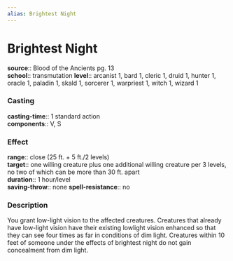 ```yaml
---
alias: Brightest Night
---
```


# Brightest Night 

**source**:: Blood of the Ancients pg. 13  
**school**:: transmutation
**level**:: arcanist 1, bard 1, cleric 1, druid 1, hunter 1, oracle 1, paladin 1, skald 1, sorcerer 1, warpriest 1, witch 1, wizard 1

### Casting 

**casting-time**:: 1 standard action  
**components**:: V, S

### Effect 

**range**:: close (25 ft. + 5 ft./2 levels)  
**target**:: one willing creature plus one additional willing creature per 3 levels, no two of which can be more than 30 ft. apart  
**duration**:: 1 hour/level  
**saving-throw**:: none
**spell-resistance**:: no

### Description 

You grant low-light vision to the affected creatures. Creatures that already have low-light vision have their existing lowlight vision enhanced so that they can see four times as far in conditions of dim light. Creatures within 10 feet of someone under the effects of brightest night do not gain concealment from dim light.

